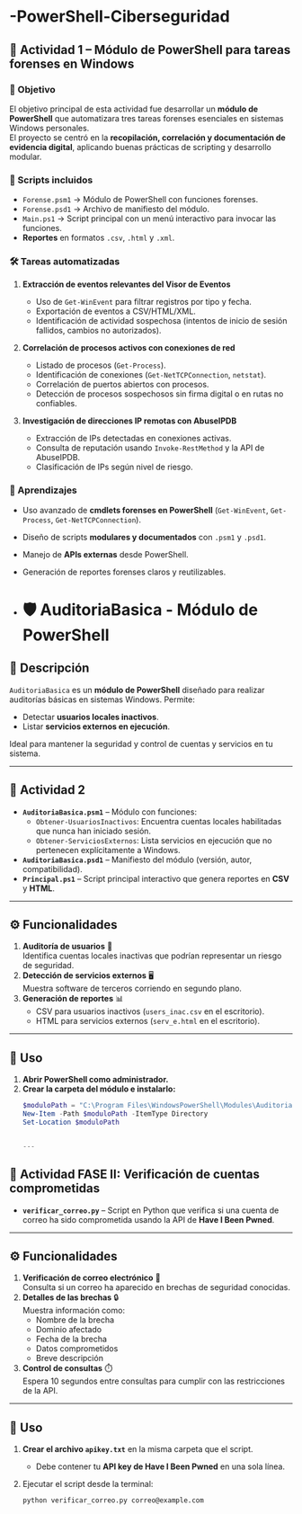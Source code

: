 # -PowerShell-Ciberseguridad
## 📂 Actividad 1 – Módulo de PowerShell para tareas forenses en Windows

### 🎯 Objetivo
El objetivo principal de esta actividad fue desarrollar un **módulo de PowerShell** que automatizara tres tareas forenses esenciales en sistemas Windows personales.  
El proyecto se centró en la **recopilación, correlación y documentación de evidencia digital**, aplicando buenas prácticas de scripting y desarrollo modular.

### 🔧 Scripts incluidos
- `Forense.psm1` → Módulo de PowerShell con funciones forenses.  
- `Forense.psd1` → Archivo de manifiesto del módulo.  
- `Main.ps1` → Script principal con un menú interactivo para invocar las funciones.  
- **Reportes** en formatos `.csv`, `.html` y `.xml`.  

### 🛠️ Tareas automatizadas
1. **Extracción de eventos relevantes del Visor de Eventos**
   - Uso de `Get-WinEvent` para filtrar registros por tipo y fecha.  
   - Exportación de eventos a CSV/HTML/XML.  
   - Identificación de actividad sospechosa (intentos de inicio de sesión fallidos, cambios no autorizados).  

2. **Correlación de procesos activos con conexiones de red**
   - Listado de procesos (`Get-Process`).  
   - Identificación de conexiones (`Get-NetTCPConnection`, `netstat`).  
   - Correlación de puertos abiertos con procesos.  
   - Detección de procesos sospechosos sin firma digital o en rutas no confiables.  

3. **Investigación de direcciones IP remotas con AbuseIPDB**
   - Extracción de IPs detectadas en conexiones activas.  
   - Consulta de reputación usando `Invoke-RestMethod` y la API de AbuseIPDB.  
   - Clasificación de IPs según nivel de riesgo.  

### 📘 Aprendizajes
- Uso avanzado de **cmdlets forenses en PowerShell** (`Get-WinEvent`, `Get-Process`, `Get-NetTCPConnection`).  
- Diseño de scripts **modulares y documentados** con `.psm1` y `.psd1`.  
- Manejo de **APIs externas** desde PowerShell.  
- Generación de reportes forenses claros y reutilizables.

- # 🛡️ AuditoriaBasica - Módulo de PowerShell

## 📖 Descripción
`AuditoriaBasica` es un **módulo de PowerShell** diseñado para realizar auditorías básicas en sistemas Windows. Permite:

- Detectar **usuarios locales inactivos**.
- Listar **servicios externos en ejecución**.  

Ideal para mantener la seguridad y control de cuentas y servicios en tu sistema.

---

## 📂 Actividad 2
- **`AuditoriaBasica.psm1`** – Módulo con funciones:
  - `Obtener-UsuariosInactivos`: Encuentra cuentas locales habilitadas que nunca han iniciado sesión.
  - `Obtener-ServiciosExternos`: Lista servicios en ejecución que no pertenecen explícitamente a Windows.
- **`AuditoriaBasica.psd1`** – Manifiesto del módulo (versión, autor, compatibilidad).
- **`Principal.ps1`** – Script principal interactivo que genera reportes en **CSV** y **HTML**.

---

## ⚙️ Funcionalidades
1. **Auditoría de usuarios** 👤  
   Identifica cuentas locales inactivas que podrían representar un riesgo de seguridad.
2. **Detección de servicios externos** 🖥️  
   Muestra software de terceros corriendo en segundo plano.
3. **Generación de reportes** 📊  
   - CSV para usuarios inactivos (`users_inac.csv` en el escritorio).  
   - HTML para servicios externos (`serv_e.html` en el escritorio).

---

## 🚀 Uso

1. **Abrir PowerShell como administrador.**
2. **Crear la carpeta del módulo e instalarlo:**
   ```powershell
   $moduloPath = "C:\Program Files\WindowsPowerShell\Modules\AuditoriaBasica"
   New-Item -Path $moduloPath -ItemType Directory
   Set-Location $moduloPath


   ---

## 📂 Actividad FASE II: Verificación de cuentas comprometidas

- **`verificar_correo.py`** – Script en Python que verifica si una cuenta de correo ha sido comprometida usando la API de **Have I Been Pwned**.

---

## ⚙️ Funcionalidades
1. **Verificación de correo electrónico** 📧  
   Consulta si un correo ha aparecido en brechas de seguridad conocidas.
2. **Detalles de las brechas** 🔒  
   Muestra información como:
   - Nombre de la brecha
   - Dominio afectado
   - Fecha de la brecha
   - Datos comprometidos
   - Breve descripción
3. **Control de consultas** ⏱️  
   Espera 10 segundos entre consultas para cumplir con las restricciones de la API.

---

## 🚀 Uso

1. **Crear el archivo `apikey.txt`** en la misma carpeta que el script.  
   - Debe contener tu **API key de Have I Been Pwned** en una sola línea.  
   
2. Ejecutar el script desde la terminal:

   ```bash
   python verificar_correo.py correo@example.com

